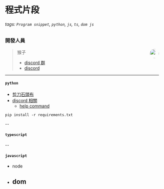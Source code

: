 # 程式片段

###### tags: `Program snippet`, `python`, `js`, `ts`, `dom js`

### 開發人員

> 猴子<img align="right" src="https://cdn.discordapp.com/avatars/688181698822799414/f6534feffc3f15cf439cb2fdd579aab5.webp?size=80"  height="auto" width="30px" style="border-radius:50%">
>
> - <a href="https://discord.com/invite/rCZeuaucjf">discord 群</a>
> - [discord](https://discord.com/users/688181698822799414)

---

#### `python`

- [剪刀石頭布](./python/RockPaperScissors/README.md)
- [discord 相關](./python/discord)
  - [help command](./python/discord/helpCommand)

```cmd=
pip install -r requirements.txt
```

--

#### `typescript`

--

#### `javascript`

- node
- ## dom
